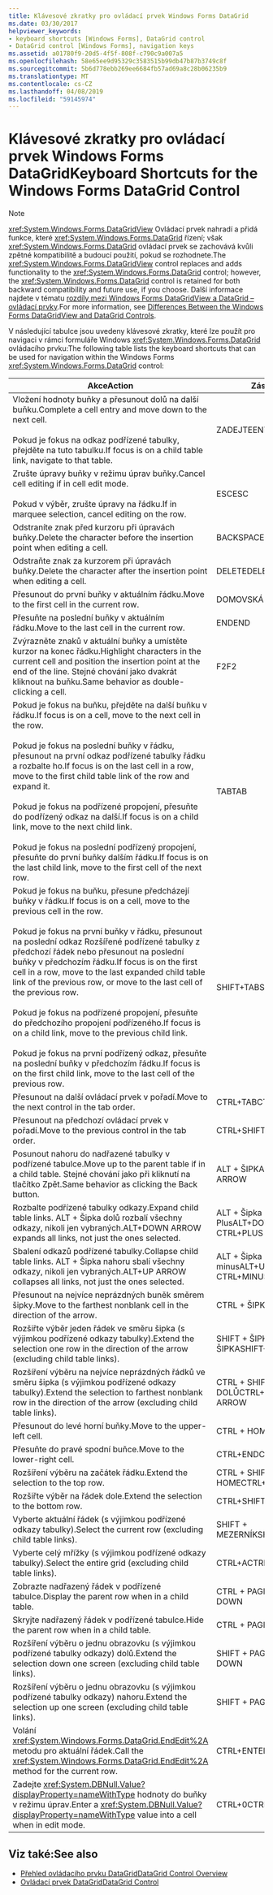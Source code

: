 ```yaml
---
title: Klávesové zkratky pro ovládací prvek Windows Forms DataGrid
ms.date: 03/30/2017
helpviewer_keywords:
- keyboard shortcuts [Windows Forms], DataGrid control
- DataGrid control [Windows Forms], navigation keys
ms.assetid: a01780f9-20d5-4f5f-808f-c790c9a007a5
ms.openlocfilehash: 58e65ee9d95329c3583515b99db47b87b3749c8f
ms.sourcegitcommit: 5b6d778ebb269ee6684fb57ad69a8c28b06235b9
ms.translationtype: MT
ms.contentlocale: cs-CZ
ms.lasthandoff: 04/08/2019
ms.locfileid: "59145974"
---
```

# <a name="keyboard-shortcuts-for-the-windows-forms-datagrid-control"></a><span data-ttu-id="22835-102">Klávesové zkratky pro ovládací prvek Windows Forms DataGrid</span><span class="sxs-lookup"><span data-stu-id="22835-102">Keyboard Shortcuts for the Windows Forms DataGrid Control</span></span>
> [!NOTE]
>  <span data-ttu-id="22835-103"><xref:System.Windows.Forms.DataGridView> Ovládací prvek nahradí a přidá funkce, které <xref:System.Windows.Forms.DataGrid> řízení; však <xref:System.Windows.Forms.DataGrid> ovládací prvek se zachovává kvůli zpětné kompatibilitě a budoucí použití, pokud se rozhodnete.</span><span class="sxs-lookup"><span data-stu-id="22835-103">The <xref:System.Windows.Forms.DataGridView> control replaces and adds functionality to the <xref:System.Windows.Forms.DataGrid> control; however, the <xref:System.Windows.Forms.DataGrid> control is retained for both backward compatibility and future use, if you choose.</span></span> <span data-ttu-id="22835-104">Další informace najdete v tématu [rozdíly mezi Windows Forms DataGridView a DataGrid – ovládací prvky](differences-between-the-windows-forms-datagridview-and-datagrid-controls.md).</span><span class="sxs-lookup"><span data-stu-id="22835-104">For more information, see [Differences Between the Windows Forms DataGridView and DataGrid Controls](differences-between-the-windows-forms-datagridview-and-datagrid-controls.md).</span></span>  
  
 <span data-ttu-id="22835-105">V následující tabulce jsou uvedeny klávesové zkratky, které lze použít pro navigaci v rámci formuláře Windows <xref:System.Windows.Forms.DataGrid> ovládacího prvku:</span><span class="sxs-lookup"><span data-stu-id="22835-105">The following table lists the keyboard shortcuts that can be used for navigation within the Windows Forms <xref:System.Windows.Forms.DataGrid> control:</span></span>  
  
|<span data-ttu-id="22835-106">Akce</span><span class="sxs-lookup"><span data-stu-id="22835-106">Action</span></span>|<span data-ttu-id="22835-107">Zástupce</span><span class="sxs-lookup"><span data-stu-id="22835-107">Shortcut</span></span>|  
|------------|--------------|  
|<span data-ttu-id="22835-108">Vložení hodnoty buňky a přesunout dolů na další buňku.</span><span class="sxs-lookup"><span data-stu-id="22835-108">Complete a cell entry and move down to the next cell.</span></span><br /><br /> <span data-ttu-id="22835-109">Pokud je fokus na odkaz podřízené tabulky, přejděte na tuto tabulku.</span><span class="sxs-lookup"><span data-stu-id="22835-109">If focus is on a child table link, navigate to that table.</span></span>|<span data-ttu-id="22835-110">ZADEJTE</span><span class="sxs-lookup"><span data-stu-id="22835-110">ENTER</span></span>|  
|<span data-ttu-id="22835-111">Zrušte úpravy buňky v režimu úprav buňky.</span><span class="sxs-lookup"><span data-stu-id="22835-111">Cancel cell editing if in cell edit mode.</span></span><br /><br /> <span data-ttu-id="22835-112">Pokud v výběr, zrušte úpravy na řádku.</span><span class="sxs-lookup"><span data-stu-id="22835-112">If in marquee selection, cancel editing on the row.</span></span>|<span data-ttu-id="22835-113">ESC</span><span class="sxs-lookup"><span data-stu-id="22835-113">ESC</span></span>|  
|<span data-ttu-id="22835-114">Odstraníte znak před kurzoru při úpravách buňky.</span><span class="sxs-lookup"><span data-stu-id="22835-114">Delete the character before the insertion point when editing a cell.</span></span>|<span data-ttu-id="22835-115">BACKSPACE</span><span class="sxs-lookup"><span data-stu-id="22835-115">BACKSPACE</span></span>|  
|<span data-ttu-id="22835-116">Odstraňte znak za kurzorem při úpravách buňky.</span><span class="sxs-lookup"><span data-stu-id="22835-116">Delete the character after the insertion point when editing a cell.</span></span>|<span data-ttu-id="22835-117">DELETE</span><span class="sxs-lookup"><span data-stu-id="22835-117">DELETE</span></span>|  
|<span data-ttu-id="22835-118">Přesunout do první buňky v aktuálním řádku.</span><span class="sxs-lookup"><span data-stu-id="22835-118">Move to the first cell in the current row.</span></span>|<span data-ttu-id="22835-119">DOMOVSKÁ STRÁNKA</span><span class="sxs-lookup"><span data-stu-id="22835-119">HOME</span></span>|  
|<span data-ttu-id="22835-120">Přesuňte na poslední buňky v aktuálním řádku.</span><span class="sxs-lookup"><span data-stu-id="22835-120">Move to the last cell in the current row.</span></span>|<span data-ttu-id="22835-121">END</span><span class="sxs-lookup"><span data-stu-id="22835-121">END</span></span>|  
|<span data-ttu-id="22835-122">Zvýrazněte znaků v aktuální buňky a umístěte kurzor na konec řádku.</span><span class="sxs-lookup"><span data-stu-id="22835-122">Highlight characters in the current cell and position the insertion point at the end of the line.</span></span> <span data-ttu-id="22835-123">Stejné chování jako dvakrát kliknout na buňku.</span><span class="sxs-lookup"><span data-stu-id="22835-123">Same behavior as double-clicking a cell.</span></span>|<span data-ttu-id="22835-124">F2</span><span class="sxs-lookup"><span data-stu-id="22835-124">F2</span></span>|  
|<span data-ttu-id="22835-125">Pokud je fokus na buňku, přejděte na další buňku v řádku.</span><span class="sxs-lookup"><span data-stu-id="22835-125">If focus is on a cell, move to the next cell in the row.</span></span><br /><br /> <span data-ttu-id="22835-126">Pokud je fokus na poslední buňky v řádku, přesunout na první odkaz podřízené tabulky řádku a rozbalte ho.</span><span class="sxs-lookup"><span data-stu-id="22835-126">If focus is on the last cell in a row, move to the first child table link of the row and expand it.</span></span><br /><br /> <span data-ttu-id="22835-127">Pokud je fokus na podřízené propojení, přesuňte do podřízený odkaz na další.</span><span class="sxs-lookup"><span data-stu-id="22835-127">If focus is on a child link, move to the next child link.</span></span><br /><br /> <span data-ttu-id="22835-128">Pokud je fokus na poslední podřízený propojení, přesuňte do první buňky dalším řádku.</span><span class="sxs-lookup"><span data-stu-id="22835-128">If focus is on the last child link, move to the first cell of the next row.</span></span>|<span data-ttu-id="22835-129">TAB</span><span class="sxs-lookup"><span data-stu-id="22835-129">TAB</span></span>|  
|<span data-ttu-id="22835-130">Pokud je fokus na buňku, přesune předcházejí buňky v řádku.</span><span class="sxs-lookup"><span data-stu-id="22835-130">If focus is on a cell, move to the previous cell in the row.</span></span><br /><br /> <span data-ttu-id="22835-131">Pokud je fokus na první buňky v řádku, přesunout na poslední odkaz Rozšířené podřízené tabulky z předchozí řádek nebo přesunout na poslední buňky v předchozím řádku.</span><span class="sxs-lookup"><span data-stu-id="22835-131">If focus is on the first cell in a row, move to the last expanded child table link of the previous row, or move to the last cell of the previous row.</span></span><br /><br /> <span data-ttu-id="22835-132">Pokud je fokus na podřízené propojení, přesuňte do předchozího propojení podřízeného.</span><span class="sxs-lookup"><span data-stu-id="22835-132">If focus is on a child link, move to the previous child link.</span></span><br /><br /> <span data-ttu-id="22835-133">Pokud je fokus na první podřízený odkaz, přesuňte na poslední buňky v předchozím řádku.</span><span class="sxs-lookup"><span data-stu-id="22835-133">If focus is on the first child link, move to the last cell of the previous row.</span></span>|<span data-ttu-id="22835-134">SHIFT+TAB</span><span class="sxs-lookup"><span data-stu-id="22835-134">SHIFT+TAB</span></span>|  
|<span data-ttu-id="22835-135">Přesunout na další ovládací prvek v pořadí.</span><span class="sxs-lookup"><span data-stu-id="22835-135">Move to the next control in the tab order.</span></span>|<span data-ttu-id="22835-136">CTRL+TAB</span><span class="sxs-lookup"><span data-stu-id="22835-136">CTRL+TAB</span></span>|  
|<span data-ttu-id="22835-137">Přesunout na předchozí ovládací prvek v pořadí.</span><span class="sxs-lookup"><span data-stu-id="22835-137">Move to the previous control in the tab order.</span></span>|<span data-ttu-id="22835-138">CTRL+SHIFT+TAB</span><span class="sxs-lookup"><span data-stu-id="22835-138">CTRL+SHIFT+TAB</span></span>|  
|<span data-ttu-id="22835-139">Posunout nahoru do nadřazené tabulky v podřízené tabulce.</span><span class="sxs-lookup"><span data-stu-id="22835-139">Move up to the parent table if in a child table.</span></span> <span data-ttu-id="22835-140">Stejné chování jako při kliknutí na tlačítko Zpět.</span><span class="sxs-lookup"><span data-stu-id="22835-140">Same behavior as clicking the Back button.</span></span>|<span data-ttu-id="22835-141">ALT + ŠIPKA DOLEVA</span><span class="sxs-lookup"><span data-stu-id="22835-141">ALT+LEFT ARROW</span></span>|  
|<span data-ttu-id="22835-142">Rozbalte podřízené tabulky odkazy.</span><span class="sxs-lookup"><span data-stu-id="22835-142">Expand child table links.</span></span> <span data-ttu-id="22835-143">ALT + Šipka dolů rozbalí všechny odkazy, nikoli jen vybraných.</span><span class="sxs-lookup"><span data-stu-id="22835-143">ALT+DOWN ARROW expands all links, not just the ones selected.</span></span>|<span data-ttu-id="22835-144">ALT + Šipka dolů nebo CTRL + Plus</span><span class="sxs-lookup"><span data-stu-id="22835-144">ALT+DOWN ARROW or CTRL+PLUS SIGN</span></span>|  
|<span data-ttu-id="22835-145">Sbalení odkazů podřízené tabulky.</span><span class="sxs-lookup"><span data-stu-id="22835-145">Collapse child table links.</span></span> <span data-ttu-id="22835-146">ALT + Šipka nahoru sbalí všechny odkazy, nikoli jen vybraných.</span><span class="sxs-lookup"><span data-stu-id="22835-146">ALT+UP ARROW collapses all links, not just the ones selected.</span></span>|<span data-ttu-id="22835-147">ALT + Šipka nahoru nebo CTRL + minus</span><span class="sxs-lookup"><span data-stu-id="22835-147">ALT+UP ARROW or CTRL+MINUS SIGN</span></span>|  
|<span data-ttu-id="22835-148">Přesunout na nejvíce neprázdných buněk směrem šipky.</span><span class="sxs-lookup"><span data-stu-id="22835-148">Move to the farthest nonblank cell in the direction of the arrow.</span></span>|<span data-ttu-id="22835-149">CTRL + ŠIPKA</span><span class="sxs-lookup"><span data-stu-id="22835-149">CTRL+ARROW</span></span>|  
|<span data-ttu-id="22835-150">Rozšiřte výběr jeden řádek ve směru šipka (s výjimkou podřízené odkazy tabulky).</span><span class="sxs-lookup"><span data-stu-id="22835-150">Extend the selection one row in the direction of the arrow (excluding child table links).</span></span>|<span data-ttu-id="22835-151">SHIFT + ŠIPKA NAHORU/ŠIPKA</span><span class="sxs-lookup"><span data-stu-id="22835-151">SHIFT+UP/DOWN ARROW</span></span>|  
|<span data-ttu-id="22835-152">Rozšíření výběru na nejvíce neprázdných řádků ve směru šipka (s výjimkou podřízené odkazy tabulky).</span><span class="sxs-lookup"><span data-stu-id="22835-152">Extend the selection to farthest nonblank row in the direction of the arrow (excluding child table links).</span></span>|<span data-ttu-id="22835-153">CTRL + SHIFT + NAHORU/ŠIPKA DOLŮ</span><span class="sxs-lookup"><span data-stu-id="22835-153">CTRL+SHIFT+ UP/DOWN ARROW</span></span>|  
|<span data-ttu-id="22835-154">Přesunout do levé horní buňky.</span><span class="sxs-lookup"><span data-stu-id="22835-154">Move to the upper-left cell.</span></span>|<span data-ttu-id="22835-155">CTRL + HOME</span><span class="sxs-lookup"><span data-stu-id="22835-155">CTRL+HOME</span></span>|  
|<span data-ttu-id="22835-156">Přesuňte do pravé spodní buňce.</span><span class="sxs-lookup"><span data-stu-id="22835-156">Move to the lower-right cell.</span></span>|<span data-ttu-id="22835-157">CTRL+END</span><span class="sxs-lookup"><span data-stu-id="22835-157">CTRL+END</span></span>|  
|<span data-ttu-id="22835-158">Rozšíření výběru na začátek řádku.</span><span class="sxs-lookup"><span data-stu-id="22835-158">Extend the selection to the top row.</span></span>|<span data-ttu-id="22835-159">CTRL + SHIFT + HOME</span><span class="sxs-lookup"><span data-stu-id="22835-159">CTRL+SHIFT+HOME</span></span>|  
|<span data-ttu-id="22835-160">Rozšiřte výběr na řádek dole.</span><span class="sxs-lookup"><span data-stu-id="22835-160">Extend the selection to the bottom row.</span></span>|<span data-ttu-id="22835-161">CTRL+SHIFT+END</span><span class="sxs-lookup"><span data-stu-id="22835-161">CTRL+SHIFT+END</span></span>|  
|<span data-ttu-id="22835-162">Vyberte aktuální řádek (s výjimkou podřízené odkazy tabulky).</span><span class="sxs-lookup"><span data-stu-id="22835-162">Select the current row (excluding child table links).</span></span>|<span data-ttu-id="22835-163">SHIFT + MEZERNÍK</span><span class="sxs-lookup"><span data-stu-id="22835-163">SHIFT+SPACEBAR</span></span>|  
|<span data-ttu-id="22835-164">Vyberte celý mřížky (s výjimkou podřízené odkazy tabulky).</span><span class="sxs-lookup"><span data-stu-id="22835-164">Select the entire grid (excluding child table links).</span></span>|<span data-ttu-id="22835-165">CTRL+A</span><span class="sxs-lookup"><span data-stu-id="22835-165">CTRL+A</span></span>|  
|<span data-ttu-id="22835-166">Zobrazte nadřazený řádek v podřízené tabulce.</span><span class="sxs-lookup"><span data-stu-id="22835-166">Display the parent row when in a child table.</span></span>|<span data-ttu-id="22835-167">CTRL + PAGE DOWN</span><span class="sxs-lookup"><span data-stu-id="22835-167">CTRL+PAGE DOWN</span></span>|  
|<span data-ttu-id="22835-168">Skryjte nadřazený řádek v podřízené tabulce.</span><span class="sxs-lookup"><span data-stu-id="22835-168">Hide the parent row when in a child table.</span></span>|<span data-ttu-id="22835-169">CTRL + PAGE UP</span><span class="sxs-lookup"><span data-stu-id="22835-169">CTRL+PAGE UP</span></span>|  
|<span data-ttu-id="22835-170">Rozšíření výběru o jednu obrazovku (s výjimkou podřízené tabulky odkazy) dolů.</span><span class="sxs-lookup"><span data-stu-id="22835-170">Extend the selection down one screen (excluding child table links).</span></span>|<span data-ttu-id="22835-171">SHIFT + PAGE DOWN</span><span class="sxs-lookup"><span data-stu-id="22835-171">SHIFT+PAGE DOWN</span></span>|  
|<span data-ttu-id="22835-172">Rozšíření výběru o jednu obrazovku (s výjimkou podřízené tabulky odkazy) nahoru.</span><span class="sxs-lookup"><span data-stu-id="22835-172">Extend the selection up one screen (excluding child table links).</span></span>|<span data-ttu-id="22835-173">SHIFT + PAGE UP</span><span class="sxs-lookup"><span data-stu-id="22835-173">SHIFT+PAGE UP</span></span>|  
|<span data-ttu-id="22835-174">Volání <xref:System.Windows.Forms.DataGrid.EndEdit%2A> metodu pro aktuální řádek.</span><span class="sxs-lookup"><span data-stu-id="22835-174">Call the <xref:System.Windows.Forms.DataGrid.EndEdit%2A> method for the current row.</span></span>|<span data-ttu-id="22835-175">CTRL+ENTER</span><span class="sxs-lookup"><span data-stu-id="22835-175">CTRL+ENTER</span></span>|  
|<span data-ttu-id="22835-176">Zadejte <xref:System.DBNull.Value?displayProperty=nameWithType> hodnoty do buňky v režimu úprav.</span><span class="sxs-lookup"><span data-stu-id="22835-176">Enter a <xref:System.DBNull.Value?displayProperty=nameWithType> value into a cell when in edit mode.</span></span>|<span data-ttu-id="22835-177">CTRL+0</span><span class="sxs-lookup"><span data-stu-id="22835-177">CTRL+0</span></span>|  
  
## <a name="see-also"></a><span data-ttu-id="22835-178">Viz také:</span><span class="sxs-lookup"><span data-stu-id="22835-178">See also</span></span>

- [<span data-ttu-id="22835-179">Přehled ovládacího prvku DataGrid</span><span class="sxs-lookup"><span data-stu-id="22835-179">DataGrid Control Overview</span></span>](datagrid-control-overview-windows-forms.md)
- [<span data-ttu-id="22835-180">Ovládací prvek DataGrid</span><span class="sxs-lookup"><span data-stu-id="22835-180">DataGrid Control</span></span>](datagrid-control-windows-forms.md)
